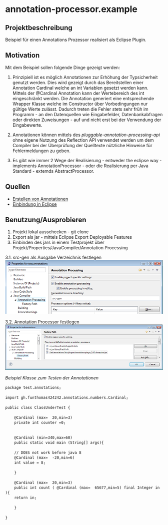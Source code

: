 annotation-processor.example
============================

Projektbeschreibung
-------------------

Beispiel für einen Annotations Prozessor realisiert als Eclipse Plugin.

Motivation
----------

Mit dem Beispiel sollen folgende Dinge gezeigt werden:

1. Prinzipiell ist es möglich Annotationen zur Erhöhung der Typsicherheit 
genutzt werden. Dies wird gezeigt durch das Bereitstellen einer Annotation 
Cardinal welche an int Variablen gesetzt werden kann. Mittels der @Cardinal
Annotation kann der Wertebereich des int eingeschränkt werden. Die Annotation
generiert eine entsprechende Wrapper Klasse welche im Constructor über 
Vorbedingungen nur gültige Werte zulässt. Dadurch treten die Fehler stets sehr 
früh im Programm - an den Datenquellen wie Eingabefelder, Datenbankabfragen oder 
direkten Zuweisungen - auf und nicht erst bei der Verwendung der Eingabewerte.

2. Annotationen können mittels des *pluggable-annotation-processing-api* ohne
eigene Nutzung des Reflection API verwendet werden um dem Compiler bei der
Überprüfung der Quelltexte nützliche Hinweise für Fehlermeldungen zu geben. 

3. Es gibt wie immer 2 Wege der Realisierung - entweder the eclipse way - 
implements AnnotationProcessor - oder die Realisierung per Java Standard -
extemds AbstractProcessor. 



Quellen
-------

 * [Erstellen von Annotationen](http://www.javabeat.net/2007/06/java-6-0-features-part-2-pluggable-annotation-processing-api/http://www.javabeat.net/2007/06/java-6-0-features-part-2-pluggable-annotation-processing-api/)
 * [Einbindung in Eclipse](http://www.eclipse.org/jdt/apt/introToAPT.php)
 
 
Benutzung/Ausprobieren
----------------------

1. Projekt lokal ausschecken - git clone
2. Export als jar - mittels Eclipse Export Deployable Features
3. Einbinden des jars in einem Testprojekt über Projekt/Properties/JavaCompiler/Annotation Processing

3.1. src-gen als Ausgabe Verzeichnis festlegen
![src Verzeichnis festlegen](src/main/resources/images/GenSrcFestlegen.png)

3.2. Annotation Processor festlegen
![Annotation Processor aufnehmen](src/main/resources/images/AnnotationProcessorFestlegen.png)


*Beispiel Klasse zum Testen der Annotationen*


	package test.annotations;
	
	import gh.funthomas424242.annotations.numbers.Cardinal;

	public class ClassUnderTest {
	     
	    @Cardinal (max=  20,min=3)
	    private int counter =0; 
	    
	    
	    @Cardinal (min=340,max=60)
	    public static void main (String[] args){
		
		// DOES not work before java 8
		@Cardinal (max=  -20,min=6)
		int value = 8;
		 
	    }
	    
	    @Cardinal (max=  20,min=3) 
	    public int count ( @Cardinal (max=  65677,min=5) final Integer in ){
		return in;
		
	    }
	
	}



